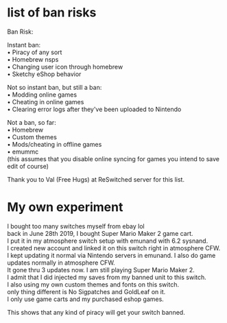 # list of ban risks  

Ban Risk:

Instant ban:  
• Piracy of any sort  
• Homebrew nsps  
• Changing user icon through homebrew  
• Sketchy eShop behavior   

Not so instant ban, but still a ban:  
• Modding online games  
• Cheating in online games  
• Clearing error logs after they've been uploaded to Nintendo  

Not a ban, so far:  
• Homebrew  
• Custom themes  
• Mods/cheating in offline games  
• emummc  
(this assumes that you disable online syncing for games you intend to save edit of course)  

Thank you to Val (Free Hugs) at ReSwitched server for this list.  

       
# My own experiment  

I bought too many switches myself from ebay lol  
back in June 28th 2019, I bought Super Mario Maker 2 game cart.  
I put it in my atmosphere switch setup with emunand with 6.2 sysnand.  
I created new account and linked it on this switch right in atmosphere CFW.  
I kept updating it normal via Nintendo servers in emunand.  I also do game updates normally in atmosphere CFW.   
It gone thru 3 updates now.  I am still playing Super Mario Maker 2.  
I admit that I did injected my saves from my banned unit to this switch.   
I also using my own custom themes and fonts on this switch.  
only thing different is No Sigpatches and GoldLeaf on it.   
I only use game carts and my purchased eshop games.   

This shows that any kind of piracy will get your switch banned.   


	   
&nbsp;
